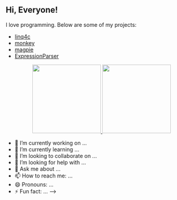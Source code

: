 ## Hi, Everyone!
I love programming. Below are some of my projects:

- [linq4c](https://github.com/haifenghuang/linq4c)
- [monkey](https://github.com/haifenghuang/monkey)
- [magpie](https://github.com/haifenghuang/magpie)
- [ExpressionParser](https://github.com/haifenghuang/ExpressionParser)

<p align="center">
<a href="https://github.com/StriverF">
  <img height="180em" src="https://github-readme-stats-eight-theta.vercel.app/api?username=haifenghuang&show_icons=true&theme=react&include_all_commits=true&count_private=false"/>
  <img height="180em" src="https://github-readme-stats-eight-theta.vercel.app/api/top-langs/?username=haifenghuang&layout=compact&langs_count=8&theme=react"/>
</a>
</p>

- 🔭 I’m currently working on ...
- 🌱 I’m currently learning ...
- 👯 I’m looking to collaborate on ...
- 🤔 I’m looking for help with ...
- 💬 Ask me about ...
- 📫 How to reach me: ...
- 😄 Pronouns: ...
- ⚡ Fun fact: ...
-->
